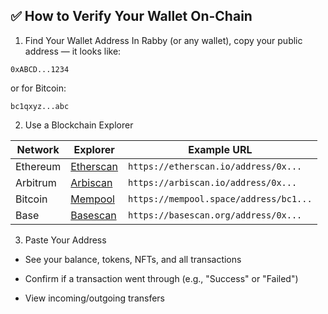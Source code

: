 ## ✅ How to Verify Your Wallet On-Chain
1. Find Your Wallet Address
In Rabby (or any wallet), copy your public address — it looks like:

```0xABCD...1234```

or for Bitcoin:

```bc1qxyz...abc```

2. Use a Blockchain Explorer

| Network  | Explorer                          | Example URL                            |
| -------- | --------------------------------- | -------------------------------------- |
| Ethereum | [Etherscan](https://etherscan.io) | `https://etherscan.io/address/0x...`   |
| Arbitrum | [Arbiscan](https://arbiscan.io)   | `https://arbiscan.io/address/0x...`    |
| Bitcoin  | [Mempool](https://mempool.space)  | `https://mempool.space/address/bc1...` |
| Base     | [Basescan](https://basescan.org)  | `https://basescan.org/address/0x...`   |

3. Paste Your Address
* See your balance, tokens, NFTs, and all transactions

* Confirm if a transaction went through (e.g., "Success" or "Failed")

* View incoming/outgoing transfers

